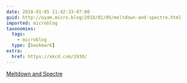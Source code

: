 ```yaml
---
date: 2018-01-05 11:42:33-07:00
guid: http://oyam.micro.blog/2018/01/05/meltdown-and-spectre.html
imported: microblog
taxonomies:
  tags:
    - microblog
  type: [bookmark]
extra:
  href: https://xkcd.com/1938/
---
```

[Meltdown and Spectre](https://xkcd.com/1938/)
